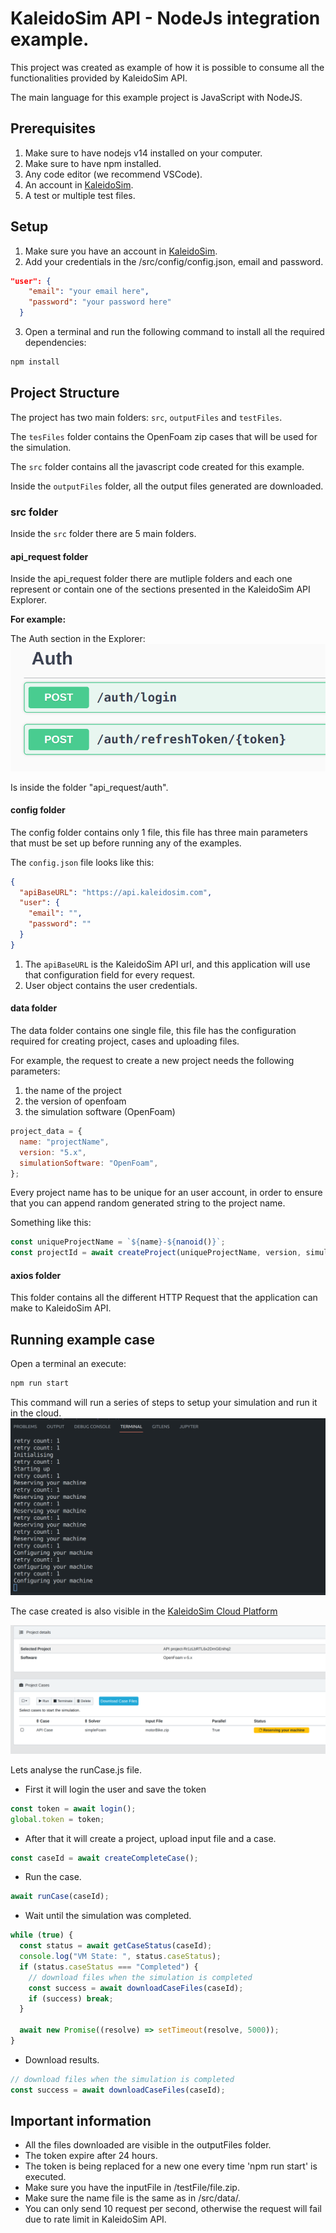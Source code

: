 # KaleidoSim API - NodeJs integration example.

This project was created as example of how it is possible to consume all the functionalities provided by KaleidoSim API.

The main language for this example project is JavaScript with NodeJS.

## Prerequisites

1. Make sure to have nodejs v14 installed on your computer.
2. Make sure to have npm installed.
3. Any code editor (we recommend VSCode).
4. An account in [KaleidoSim](https://app.kaleidosim.com/register).
5. A test or multiple test files.

## Setup

1. Make sure you have an account in [KaleidoSim](https://app.kaleidosim.com/register).
2. Add your credentials in the /src/config/config.json, email and password.

```JSON
"user": {
    "email": "your email here",
    "password": "your password here"
  }
```

3. Open a terminal and run the following command to install all the required dependencies:

```bash
npm install
```

## Project Structure

The project has two main folders: `src`, `outputFiles` and `testFiles`.

The `tesFiles` folder contains the OpenFoam zip cases that will be used for the simulation.

The `src` folder contains all the javascript code created for this example.

Inside the `outputFiles` folder, all the output files generated are downloaded.

### **src folder**

Inside the `src` folder there are 5 main folders.

#### **api_request folder**

Inside the api_request folder there are mutliple folders and each one represent or contain one of the sections presented in the KaleidoSim API Explorer.

**For example:**

The Auth section in the Explorer:
<img src="./img_readme/Auth.png" tag="auth">

Is inside the folder "api_request/auth".

#### **config folder**

The config folder contains only 1 file, this file has three main parameters that must be set up before running any of the examples.

The `config.json` file looks like this:

```JSON
{
  "apiBaseURL": "https://api.kaleidosim.com",
  "user": {
    "email": "",
    "password": ""
  }
}
```

1. The `apiBaseURL` is the KaleidoSim API url, and this application will use that configuration field for every request.
2. User object contains the user credentials.

#### **data folder**

The data folder contains one single file, this file has the configuration required for creating project, cases and uploading files.

For example, the request to create a new project needs the following parameters:

1. the name of the project
2. the version of openfoam
3. the simulation software (OpenFoam)

```javascript
project_data = {
  name: "projectName",
  version: "5.x",
  simulationSoftware: "OpenFoam",
};
```

Every project name has to be unique for an user account, in order to ensure that you can append random generated string to the project name.

Something like this:

```javascript
const uniqueProjectName = `${name}-${nanoid()}`;
const projectId = await createProject(uniqueProjectName, version, simulationSoftware);
```

#### **axios folder**

This folder contains all the different HTTP Request that the application can make to KaleidoSim API.

## Running example case

Open a terminal an execute:

```bash
npm run start
```

This command will run a series of steps to setup your simulation and run it in the cloud.
<img src="./img_readme/Terminal_case_running.png" alt="ks_terminal">

The case created is also visible in the [KaleidoSim Cloud Platform](https://app.kaleidosim.com/)

<img src="./img_readme/KS_case_running.png" alt="ks">

Lets analyse the runCase.js file.

- First it will login the user and save the token

```javascript
const token = await login();
global.token = token;
```

- After that it will create a project, upload input file and a case.

```javascript
const caseId = await createCompleteCase();
```

- Run the case.

```javascript
await runCase(caseId);
```

- Wait until the simulation was completed.

```javascript
while (true) {
  const status = await getCaseStatus(caseId);
  console.log("VM State: ", status.caseStatus);
  if (status.caseStatus === "Completed") {
    // download files when the simulation is completed
    const success = await downloadCaseFiles(caseId);
    if (success) break;
  }

  await new Promise((resolve) => setTimeout(resolve, 5000));
}
```

- Download results.

```javascript
// download files when the simulation is completed
const success = await downloadCaseFiles(caseId);
```

## Important information

- All the files downloaded are visible in the outputFiles folder.
- The token expire after 24 hours.
- The token is being replaced for a new one every time 'npm run start' is executed.
- Make sure you have the inputFile in /testFile/file.zip.
- Make sure the name file is the same as in /src/data/.
- You can only send 10 request per second, otherwise the request will fail due to rate limit in KaleidoSim API.
